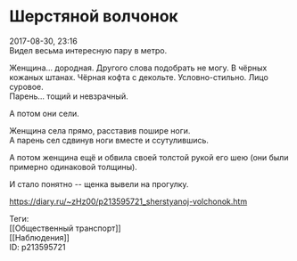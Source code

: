 Шерстяной волчонок
===================

   
 2017-08-30, 23:16   
  Видел весьма интересную пару в метро.   
   
 Женщина... дородная. Другого слова подобрать не могу. В чёрных кожаных штанах. Чёрная кофта с декольте. Условно-стильно. Лицо суровое.   
 Парень... тощий и невзрачный.   
   
 А потом они сели.   
   
 Женщина села прямо, расставив пошире ноги.   
 А парень сел сдвинув ноги вместе и ссутулившись.   
   
 А потом женщина ещё и обвила своей толстой рукой его шею (они были примерно одинаковой толщины).   
   
 И стало понятно -- щенка вывели на прогулку.   
    
 <https://diary.ru/~zHz00/p213595721_sherstyanoj-volchonok.htm>   
   
 Теги:   
 [[Общественный транспорт]]   
 [[Наблюдения]]   
 ID: p213595721